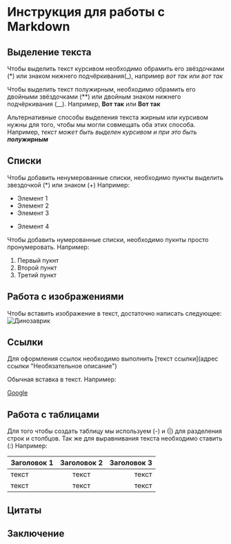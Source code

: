 # Инструкция для работы с Markdown

## Выделение текста

Чтобы выделить текст курсивом необходимо обрамить его звёздочками (*) или знаком нижнего подчёркивания(_), например _вот так_ или *вот так*

Чтобы выделить текст полужирным, необходимо обрамить его двойными звёздочками (**) или двойным знаком нижнего подчёркивания (__). Например, **Вот так** или __Вот так__

Альтернативные способы выделения текста жирным или курсивом нужны для того, чтобы мы могли совмещать оба этих способа. Например, _текст может быть выделен курсивом и при это быть **полужирным**_



## Списки

Чтобы добавить ненумерованные списки, необходимо пункты выделить звездочкой (*) или знаком (+) Например:
* Элемент 1
* Элемент 2
* Элемент 3
+ Элемент 4

Чтобы добавить нумерованные списки, необходимо пукнты просто пронумеровать. Например:
1. Первый пукнт
2. Второй пункт 
3. Третий пункт

## Работа с изображениями

Чтобы вставить изображение в текст, достаточно написать следующее:
![Динозаврик](Dino.jpg)

## Ссылки

Для оформления ссылок необходимо выполнить [текст ссылки](адрес ссылки "Необязательное описание")

Обычная вставка в текст. Например:

[Google](https://www.google.ru/ "нажмёшь сюда и перейдёшь в гугл")





## Работа с таблицами

Для того чтобы создать таблицу мы используем (-) и (|) для разделения строк и столбцов. Так же для выравнивания текста необходимо ставить (:) Например:

| Заголовок 1 | Заголовок 2 | Заголовок 3 |
| :-----|:-----:|----:|
|текст|текст|текст|
|текст|текст|текст|
## Цитаты

## Заключение